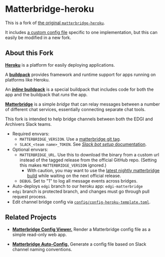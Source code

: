 # Matterbridge-heroku

This is a fork of [the original
`matterbridge-heroku`](https://github.com/cadecairos/matterbridge-heroku).

It includes [a custom config file][config] specific to one implementation, but this can easily be modified in a new fork.

## About this Fork

[**Heroku**](https://www.heroku.com/what) is a platform for easily deploying
applications.

A [**buildpack**](https://docs.cloudfoundry.org/buildpacks/) provides
framework and runtime support for apps running on platforms like Heroku.

An [**_inline_ buildpack**](https://github.com/kr/heroku-buildpack-inline#readme) is a special buildpack that includes code for both the app and the
buildpack that _runs_ the app.

[**Matterbridge**](https://github.com/42wim/matterbridge#readme) is a
simple _bridge_ that can relay messages between a number of different
chat services, essentially connecting separate chat tools.

This fork is intended to help bridge channels between both the EDGI and
Archivers Slack teams.

* Required envvars:
  * `MATTERBRIDGE_VERSION`. Use a [matterbridge git tag][git-tags].
  * `SLACK_<team name>_TOKEN`. See [_Slack bot setup_ documentation][bot-setup].
* Optional envvars:
  * `MATTERBRIDGE_URL`. Use this to download the binary from a custom
    url instead of the tagged release from the official GitHub repo.
    (Setting this makes `MATTERBRIDGE_VERSION` ignored.)
    * With caution, you may want to use the [latest nightly matterbridge
      build](https://bintray.com/42wim/nightly/Matterbridge/_latestVersion)
      while waiting on the next official release.
  * `DEBUG`. Set to "1" to log all message events across bridges.
* Auto-deploys `edgi` branch to our heroku app: `edgi-matterbridge`
* `edgi` branch is protected branch, and changes must go through pull
  request process.
* Edit channel bridge config via [`config/config-heroku-template.toml`][config].

## Related Projects

- [**Matterbridge Config Viewer.**][viewer] Render a Matterbridge config
  file as a simple read-only web app.
- [**Matterbridge Auto-Config.**][autoconfig] Generate a config file
  based on Slack channel naming conventions.

   [bot-setup]: https://github.com/42wim/matterbridge/wiki/Slack-bot-setup
   [git-tags]: https://github.com/42wim/matterbridge/tags
   [config]: config/config-heroku-template.toml
   [viewer]: https://github.com/patcon/matterbridge-heroku-viewer
   [autoconfig]: https://github.com/patcon/matterbridge-autoconfig/
